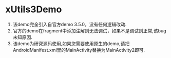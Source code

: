 # xUtils3Demo
1. 该demo完全引入自官方demo 3.5.0，没有任何逻辑改动.
2. 官方的demo在fragment中添加注解则无法调试，如果不是调试则正常,该bug未知原因.
3. 该demo为研究源码使用,如果您需要使用原生的demo,请把AndroidManifest.xml里的MainActivity替换为MainActivity2即可.

